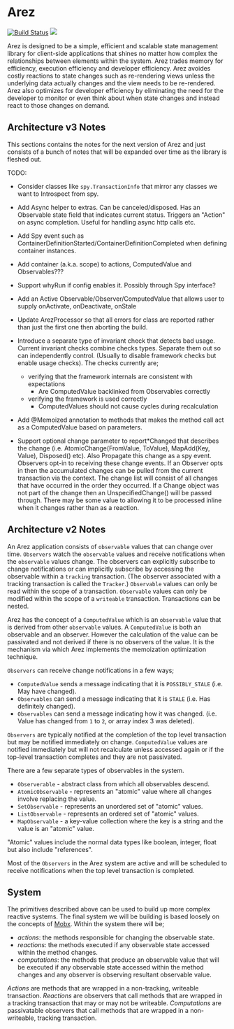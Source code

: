 # Arez

[![Build Status](https://secure.travis-ci.org/realityforge/arez.png?branch=master)](http://travis-ci.org/realityforge/arez)
[<img src="https://img.shields.io/maven-central/v/org.realityforge.arez/arez.svg?label=latest%20release"/>](http://search.maven.org/#search%7Cga%7C1%7Cg%3A%22org.realityforge.arez%22%20a%3A%22arez%22)

Arez is designed to be a simple, efficient and scalable state management library for client-side
applications that shines no matter how complex the relationships between elements within the system.
Arez trades memory for efficiency, execution efficiency and developer efficiency. Arez avoides costly
reactions to state changes such as re-rendering views unless the underlying data actually changes and
the view needs to be re-rendered. Arez also optimizes for developer efficiency by eliminating the need
for the developer to monitor or even think about when state changes and instead react to those changes
on demand.

## Architecture v3 Notes

This sections contains the notes for the next version of Arez and just consists of a bunch of notes
that will be expanded over time as the library is fleshed out.

TODO:
* Consider classes like `spy.TransactionInfo` that mirror any classes we want to Introspect from spy.

* Add Async helper to extras. Can be canceled/disposed. Has an Observable state field that indicates
  current status. Triggers an "Action" on async completion. Useful for handling async http calls etc.

* Add Spy event such as ContainerDefinitionStarted/ContainerDefinitionCompleted when defining container
  instances.

* Add container (a.k.a. scope) to actions, ComputedValue and Observables???

* Support whyRun if config enables it. Possibly through Spy interface?

* Add an Active Observable/Observer/ComputedValue that allows user to supply onActivate, onDeactivate, onStale

* Update ArezProcessor so that all errors for class are reported rather than just the first one then aborting the build. 

* Introduce a separate type of invariant check that detects bad usage. Current invariant checks combine
  checks types. Separate them out so can independently control. (Usually to disable framework checks but
  enable usage checks). The checks currently are;
  - verifying that the framework internals are consistent with expectations
    - Are ComputedValue backlinked from Observables correctly
  - verifying the framework is used correctly
    - ComputedValues should not cause cycles during recalculation

* Add @Memoized annotation to methods that makes the method call act as a ComputedValue based on parameters.

* Support optional change parameter to report*Changed that describes the change (i.e. 
  AtomicChange(FromValue, ToValue), MapAdd(Key, Value), Disposed() etc). Also Propagate this change
  as a spy event. Observers opt-in to receiving these change events. If an Observer opts in then the
  accumulated changes can be pulled from the current transaction via the context. The change list will
  consist of all changes that have occurred in the order they occurred. If a Change object was not part
  of the change then an UnspecifiedChange() will be passed through. There may be some value to allowing
  it to be processed inline when it changes rather than as a reaction.

## Architecture v2 Notes

An Arez application consists of `observable` values that can change over time. `Observers` watch the
`observable` values and receive notifications when the `observable` values change. The observers can
explicitly subscribe to change notifications or can implicitly subscribe by accessing the observable
within a `tracking` transaction. (The observer associated with a tracking transaction is called the
`Tracker`.) `Observable` values can only be read within the scope of a transaction. `Observable` values
can only be modified within the scope of a `writeable` transaction. Transactions can be nested.

Arez has the concept of a `ComputedValue` which is an `observable` value that is derived from other
`observable` values. A `ComputedValue` is both an observable and an observer. However the calculation
of the value can be passivated and not derived if there is no observers of the value. It is the mechanism
via which Arez implements the memoization optimization technique.

`Observers` can receive change notifications in a few ways;

* `ComputedValue` sends a message indicating that it is `POSSIBLY_STALE` (i.e. May have changed).
* `Observables` can send a message indicating that it is `STALE` (i.e. Has definitely changed).
* `Observables` can send a message indicating how it was changed. (i.e. Value has changed from `1` to `2`, or array index 3 was deleted).

`Observers` are typically notified at the completion of the top level transaction but may be notified
immediately on change. `ComputedValue` values are notified immediately but will not recalculate unless
accessed again or if the top-level transaction completes and they are not passivated.

There are a few separate types of observables in the system.

* `Observerable` - abstract class from which all observables descend.
* `AtomicObservable` - represents an "atomic" value where all changes involve replacing the value.
* `SetObservable` - represents an unordered set of "atomic" values.
* `ListObservable` - represents an ordered set of "atomic" values.
* `MapObservable` - a key-value collection where the key is a string and the value is an "atomic" value.

"Atomic" values include the normal data types like boolean, integer, float but also include "references".

Most of the `Observers` in the Arez system are active and will be scheduled to receive notifications when
the top level transaction is completed.

## System

The primitives described above can be used to build up more complex reactive systems. The final system we
will be building is based loosely on the concepts of [Mobx](https://mobx.js.org/). Within the system there
will be;

* _actions_: the methods responsible for changing the observable state.
* _reactions_: the methods executed if any observable state accessed within the method changes.
* _computations_: the methods that produce an observable value that will be executed if any observable
  state accessed within the method changes and any observer is observing resultant observable value.

*Actions* are methods that are wrapped in a non-tracking, writeable transaction. *Reactions* are observers
that call methods that are wrapped in a tracking transaction that may or may not be writeable. *Computations*
are passivatable observers that call methods that are wrapped in a non-writeable, tracking transaction.
